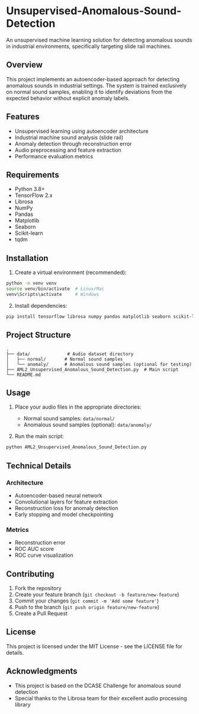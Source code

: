 # Unsupervised-Anomalous-Sound-Detection


An unsupervised machine learning solution for detecting anomalous sounds in industrial environments, specifically targeting slide rail machines.

## Overview

This project implements an autoencoder-based approach for detecting anomalous sounds in industrial settings. The system is trained exclusively on normal sound samples, enabling it to identify deviations from the expected behavior without explicit anomaly labels.

## Features

- Unsupervised learning using autoencoder architecture
- Industrial machine sound analysis (slide rail)
- Anomaly detection through reconstruction error
- Audio preprocessing and feature extraction
- Performance evaluation metrics

## Requirements

- Python 3.8+
- TensorFlow 2.x
- Librosa
- NumPy
- Pandas
- Matplotlib
- Seaborn
- Scikit-learn
- tqdm

## Installation

1. Create a virtual environment (recommended):
```bash
python -m venv venv
source venv/bin/activate  # Linux/Mac
venv\Scripts\activate     # Windows
```

2. Install dependencies:
```bash
pip install tensorflow librosa numpy pandas matplotlib seaborn scikit-learn tqdm
```

## Project Structure

```
.
├── data/              # Audio dataset directory
│   ├── normal/       # Normal sound samples
│   └── anomaly/      # Anomalous sound samples (optional for testing)
├── AML2_Unsupervised_Anomalous_Sound_Detection.py  # Main script
└── README.md
```

## Usage

1. Place your audio files in the appropriate directories:
   - Normal sound samples: `data/normal/`
   - Anomalous sound samples (optional): `data/anomaly/`

2. Run the main script:
```bash
python AML2_Unsupervised_Anomalous_Sound_Detection.py
```

## Technical Details

### Architecture
- Autoencoder-based neural network
- Convolutional layers for feature extraction
- Reconstruction loss for anomaly detection
- Early stopping and model checkpointing

### Metrics
- Reconstruction error
- ROC AUC score
- ROC curve visualization

## Contributing

1. Fork the repository
2. Create your feature branch (`git checkout -b feature/new-feature`)
3. Commit your changes (`git commit -m 'Add some feature'`)
4. Push to the branch (`git push origin feature/new-feature`)
5. Create a Pull Request

## License

This project is licensed under the MIT License - see the LICENSE file for details.

## Acknowledgments

- This project is based on the DCASE Challenge for anomalous sound detection
- Special thanks to the Librosa team for their excellent audio processing library
